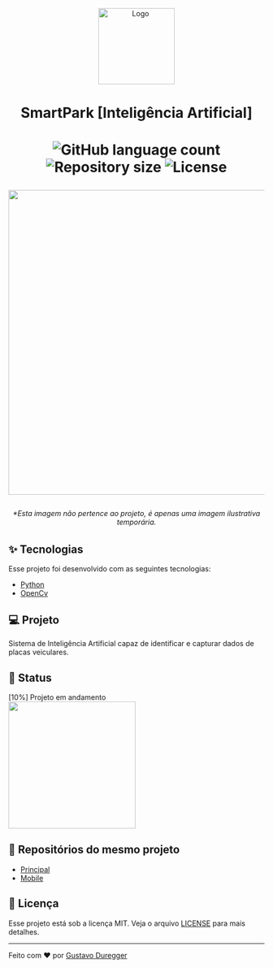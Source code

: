 <p align="center">
  <img alt="Logo" src="https://github.com/GustavoDuregger/SmartPark/blob/master/imagens/carro.png" width="150px">
 </p>
      <h1 align="center">SmartPark [Inteligência Artificial]<h1>
  <p align="center">
  <img alt="GitHub language count" src="https://img.shields.io/github/languages/count/GustavoDuregger/SmartPark-AI">
  <img alt="Repository size" src="https://img.shields.io/github/repo-size/GustavoDuregger/SmartPark-AI">
  
  <img alt="License" src="https://img.shields.io/badge/license-MIT-brightgreen">
</p>

<p align="center">
  <img src="https://i.ytimg.com/vi/hrPZswr8bOA/maxresdefault.jpg" width="600px">
  <h6 align="center">*Esta imagem não pertence ao projeto, é apenas uma imagem ilustrativa temporária.</h6>
</p>

## :sparkles: Tecnologias

Esse projeto foi desenvolvido com as seguintes tecnologias:

- [Python](https://www.python.org/)
- [OpenCv](https://opencv.org/)

## 💻 Projeto

Sistema de Inteligência Artificial capaz de identificar e capturar dados de placas veiculares.

## :milky_way: Status
[10%] Projeto em andamento
<br>
<img src="https://github.com/GustavoDuregger/cadastroCompras/blob/master/imagens/3.png" width="250px">

## :file_folder: Repositórios do mesmo projeto
- [Principal](https://github.com/GustavoDuregger/SmartPark)
- [Mobile](https://github.com/GustavoDuregger/smart_park_mobile)

## :memo: Licença

Esse projeto está sob a licença MIT. Veja o arquivo [LICENSE](LICENSE.md) para mais detalhes.

---

Feito com ♥ por [Gustavo Duregger](https://gduregger.com)
